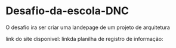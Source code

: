 # Desafio-da-escola-DNC
 O desafio ira ser criar uma landepage de um projeto de arquitetura

link do site disponivel:
linkda planilha de registro de informação:
